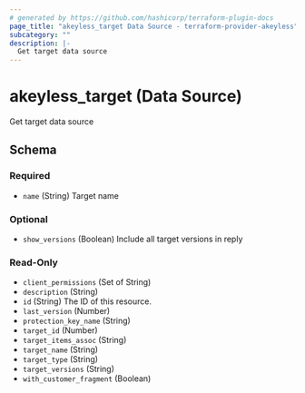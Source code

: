 ```yaml
---
# generated by https://github.com/hashicorp/terraform-plugin-docs
page_title: "akeyless_target Data Source - terraform-provider-akeyless"
subcategory: ""
description: |-
  Get target data source
---
```


# akeyless_target (Data Source)

Get target data source



<!-- schema generated by tfplugindocs -->
## Schema

### Required

- `name` (String) Target name

### Optional

- `show_versions` (Boolean) Include all target versions in reply

### Read-Only

- `client_permissions` (Set of String)
- `description` (String)
- `id` (String) The ID of this resource.
- `last_version` (Number)
- `protection_key_name` (String)
- `target_id` (Number)
- `target_items_assoc` (String)
- `target_name` (String)
- `target_type` (String)
- `target_versions` (String)
- `with_customer_fragment` (Boolean)


